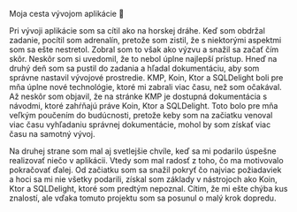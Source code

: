 Moja cesta vývojom aplikácie 📱

Pri vývoji aplikácie som sa cítil ako na horskej dráhe. Keď som obdržal zadanie, pocítil som adrenalín, pretože som zistil, že s niektorými aspektmi som sa ešte nestretol. Zobral som to však ako výzvu a snažil sa začať čím skôr. Neskôr som si uvedomil, že to nebol úplne najlepší prístup. Hneď na druhý deň som sa pustil do zadania a hľadal dokumentáciu, aby som správne nastavil vývojové prostredie. 
KMP, Koin, Ktor a SQLDelight boli pre mňa úplne nové technológie, ktoré mi zabrali viac času, než som očakával. Až neskôr som objavil, že na stránke KMP je dostupná dokumentácia s návodmi, ktoré zahŕňajú práve Koin, Ktor a SQLDelight. Toto bolo pre mňa veľkým poučením do budúcnosti, pretože keby som na začiatku venoval viac času vyhľadaniu správnej dokumentácie, mohol by som získať viac času na samotný vývoj.

Na druhej strane som mal aj svetlejšie chvíle, keď sa mi podarilo úspešne realizovať niečo v aplikácii. Vtedy som mal radosť z toho, čo ma motivovalo pokračovať ďalej. Od začiatku som sa snažil pokryť čo najviac požiadaviek a hoci sa mi nie všetky podarili, získal som základy v nástrojoch ako Koin, Ktor a SQLDelight, ktoré som predtým nepoznal. Cítim, že mi ešte chýba kus znalostí, ale vďaka tomuto projektu som sa posunul o malý krok dopredu.
